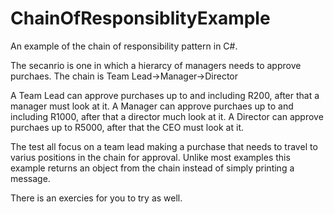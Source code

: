 # ChainOfResponsiblityExample
An example of the chain of responsibility pattern in C#.

The secanrio is one in which a hierarcy of managers needs to approve purchaes.
The chain is Team Lead->Manager->Director

A Team Lead can approve purchases up to and including R200, after that a manager must look at it.
A Manager can approve purchaes up to and including R1000, after that a director much look at it.
A Director can approve purchaes up to R5000, after that the CEO must look at it.

The test all focus on a team lead making a purchase that needs to travel to varius positions in the chain for approval. 
Unlike most examples this example returns an object from the chain instead of simply printing a message.

There is an exercies for you to try as well.
